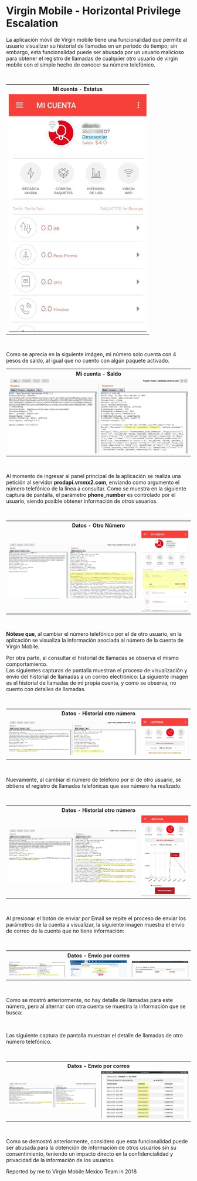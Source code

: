 <body>
	<h1>Virgin Mobile - Horizontal Privilege Escalation</h1>
	<section>
		<p>La aplicación móvil de Virgin mobile tiene una funcionalidad que permite al usuario visualizar su historial de llamadas en un periodo de tiempo; sin embargo, esta funcionalidad puede ser abusada por un usuario malicioso para obtener el registro de llamadas de cualquier otro usuario de virgin mobile con el simple hecho de conocer su número telefónico.</p>
		<br />
		<table>
			<tr>
				<th align="center">Mi cuenta - Estatus</th>
			</tr>
			<tr>
				<td align="center"><img src="./virgin_1.jpg"></td>
			</tr>
		</table>
		<br />
		<p>Como se aprecia en la siguiente imágen, mi número solo cuenta con 4 pesos de saldo, al igual que no cuento con algún paquete activado.</p>
		<table>
			<tr>
				<th align="center">Mi cuenta - Saldo</th>
			</tr>
			<tr>
				<td align="center"><img src="./virgin_2.jpg"></td>
			</tr>
		</table>
		<br />
		<p>Al momento de ingresar al panel principal de la aplicación se realiza una petición al servidor <b>prodapi.vmmx2.com</b>, enviando como argumento el número telefónico de la línea a consultar. Como se muestra en la siguiente captura de pantalla, el parámetro <b>phone_number</b> es controlado por el usuario, siendo posible obtener información de otros usuarios.</p>
		<br />
		<table>
			<tr>
				<th align="center" colspan="2">Datos - Otro Número</th>
			</tr>
			<tr>
				<td align="center"><img src="./virgin_3.jpg"></td>
				<td align="center"><img src="./virgin_4.jpg"></td>
			</tr>
		</table>
		<br />
		<p><b>Nótese que</b>, al cambiar el número telefónico por el de otro usuario, en la aplicación se visualiza la información asociada al número de la cuenta de Virgin Mobile.
		<p>Por otra parte, al consultar el historial de llamadas se observa el mismo comportamiento.
		<br />Las siguientes capturas de pantalla muestran el proceso de visualización y envío del historial de llamadas a un correo electrónico: La siguiente imagen es el historial de llamadas de mi propia cuenta, y como se observa, no cuento con detalles de llamadas.
		</p>
		<br />
		<table>
			<tr>
				<th align="center" colspan="2">Datos - Historial otro número</th>
			</tr>
			<tr>
				<td align="center"><img src="./virgin_5.jpg"></td>
				<td align="center"><img src="./virgin_6.jpg"></td>
			</tr>
		</table>
		<br />
		<p>Nuevamente, al cambiar el número de teléfono por el de otro usuario, se obtiene el registro de llamadas telefónicas que ese número ha realizado.</p>
		<br />
		<table>
			<tr>
				<th align="center" colspan="2">Datos - Historial otro número</th>
			</tr>
			<tr>
				<td align="center"><img src="./virgin_7.jpg"></td>
				<td align="center"><img src="./virgin_8.jpg"></td>
			</tr>
		</table>
		<br />
		<p>Al presionar el botón de enviar por Email se repite el proceso de enviar los parámetros de la cuenta a visualizar, la siguiente imagen muestra el envío de correo de la cuenta que no tiene información:</p>
		<br />
		<table>
			<tr>
				<th align="center" colspan="3">Datos - Envío por correo</th>
			</tr>
			<tr>
				<td align="center"><img src="./virgin_9.jpg"></td>
				<td align="center"><img src="./virgin_10.jpg"></td>
				<td align="center"><img src="./virgin_11.jpg"></td>
			</tr>
		</table>
		<br />
		<p>Como se mostró anteriormente, no hay detalle de llamadas para este número, pero al alternar con otra cuenta se muestra la información que se busca:</p>
		<br />
		<p>Las siguiente captura de pantalla muestran el detalle de llamadas de otro número telefónico.</p>
		<br />
		<table>
			<tr>
				<th align="center" colspan="2">Datos - Envío por correo</th>
			</tr>
			<tr>
				<td align="center"><img src="./virgin_12.jpg"></td>
				<td align="center"><img src="./virgin_13.jpg"></td>
			</tr>
		</table>
		<br />
		<p>Como se demostró anteriormente, considero que esta funcionalidad puede ser abusada para la obtención de información de otros usuarios sin su consentimiento, teniendo un impacto directo en la confidencialidad y privacidad de la información de los usuarios.</p>	
	</section>
	<footer>Reported by me to Virgin Mobile Mexico Team in 2018</footer>
</body>
